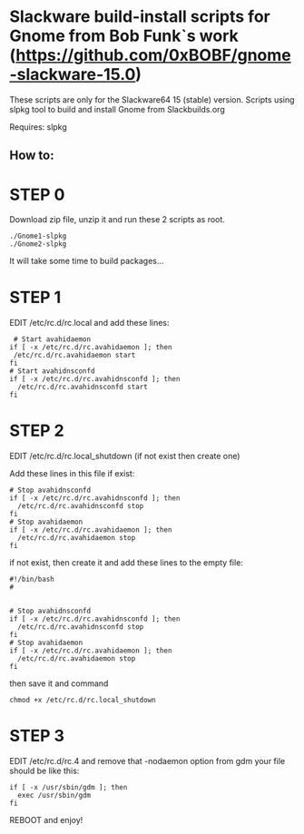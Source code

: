 # Slackware build-install scripts for Gnome from Bob Funk`s work (https://github.com/0xBOBF/gnome-slackware-15.0)
These scripts are only for the Slackware64 15 (stable) version. 
Scripts using slpkg tool to build and install Gnome from Slackbuilds.org

Requires: slpkg 

## How to:

# STEP 0 
 Download zip file, unzip it and run these 2 scripts as root. 
 
 ```
./Gnome1-slpkg
./Gnome2-slpkg
```
 
 
 It will take some time to build packages...
 
# STEP 1
EDIT /etc/rc.d/rc.local 
and add these lines: 
```
 # Start avahidaemon
if [ -x /etc/rc.d/rc.avahidaemon ]; then
 /etc/rc.d/rc.avahidaemon start
fi
# Start avahidnsconfd
if [ -x /etc/rc.d/rc.avahidnsconfd ]; then
  /etc/rc.d/rc.avahidnsconfd start
fi
```
# STEP 2
EDIT /etc/rc.d/rc.local_shutdown (if not exist then create one)

Add these lines in this file if exist:

```
# Stop avahidnsconfd
if [ -x /etc/rc.d/rc.avahidnsconfd ]; then
  /etc/rc.d/rc.avahidnsconfd stop
fi
# Stop avahidaemon
if [ -x /etc/rc.d/rc.avahidaemon ]; then
  /etc/rc.d/rc.avahidaemon stop
fi
```

if not exist, then create it and add these lines to the empty file:

```
#!/bin/bash
#


# Stop avahidnsconfd
if [ -x /etc/rc.d/rc.avahidnsconfd ]; then
  /etc/rc.d/rc.avahidnsconfd stop
fi
# Stop avahidaemon
if [ -x /etc/rc.d/rc.avahidaemon ]; then
  /etc/rc.d/rc.avahidaemon stop
fi

```
then save it and command 

```
chmod +x /etc/rc.d/rc.local_shutdown
```

# STEP 3
EDIT /etc/rc.d/rc.4
and remove that -nodaemon option from gdm
your file should be like this:
```
if [ -x /usr/sbin/gdm ]; then
  exec /usr/sbin/gdm
fi
```

REBOOT and enjoy! 
